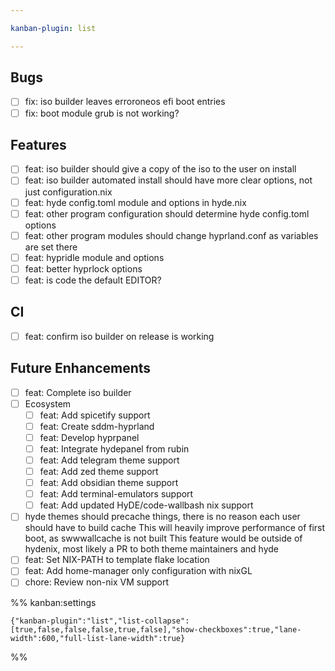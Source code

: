 ```yaml
---

kanban-plugin: list

---
```


## Bugs

- [ ] fix: iso builder leaves erroroneos efi boot entries
- [ ] fix: boot module grub is not working?

## Features

- [ ] feat: iso builder should give a copy of the iso to the user on install
- [ ] feat: iso builder automated install should have more clear options, not just configuration.nix
- [ ] feat: hyde config.toml module and options in hyde.nix
- [ ] feat: other program configuration should determine hyde config.toml options
- [ ] feat: other program modules should change hyprland.conf as variables are set there
- [ ] feat: hypridle module and options
- [ ] feat: better hyprlock options
- [ ] feat: is code the default EDITOR?

## CI

- [ ] feat: confirm iso builder on release is working

## Future Enhancements

- [ ] feat: Complete iso builder
- [ ] Ecosystem
  - [ ] feat: Add spicetify support
  - [ ] feat: Create sddm-hyprland
  - [ ] feat: Develop hyprpanel
  - [ ] feat: Integrate hydepanel from rubin
  - [ ] feat: Add telegram theme support
  - [ ] feat: Add zed theme support
  - [ ] feat: Add obsidian theme support
  - [ ] feat: Add terminal-emulators support
  - [ ] feat: Add updated HyDE/code-wallbash nix support
- [ ] hyde themes should precache things, there is no reason each user should have to build cache
This will heavily improve performance of first boot, as swwwallcache is not built
This feature would be outside of hydenix, most likely a PR to both theme maintainers and hyde
- [ ] feat: Set NIX-PATH to template flake location
- [ ] feat: Add home-manager only configuration with nixGL
- [ ] chore: Review non-nix VM support

%% kanban:settings
```
{"kanban-plugin":"list","list-collapse":[true,false,false,false,true,false],"show-checkboxes":true,"lane-width":600,"full-list-lane-width":true}
```
%%